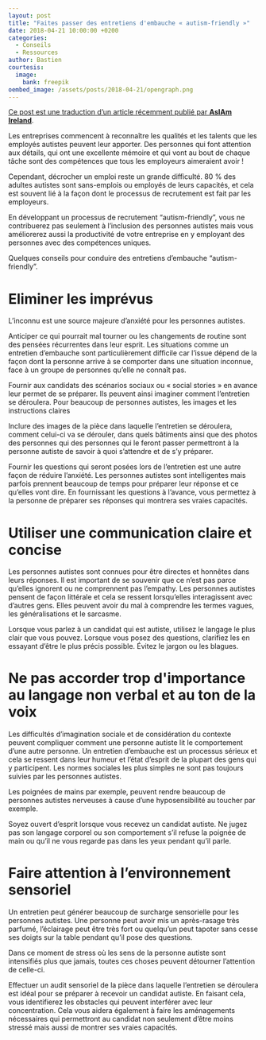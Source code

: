 ```yaml
---
layout: post
title: "Faites passer des entretiens d'embauche « autism-friendly »"
date: 2018-04-21 10:00:00 +0200
categories:
  - Conseils
  - Ressources
author: Bastien
courtesis:
  image:
    bank: freepik
oembed_image: /assets/posts/2018-04-21/opengraph.png
---
```


<amp-img class="center" width="640" height="376" src="{{ site.amp_img_cache_url }}/assets/posts/2018-04-21/opengraph.png" alt="Faites passer des entretiens d'embauche « autism-friendly »"></amp-img>

<div class="small"><a href="https://asiam.ie/conducting-autism-friendly-interviews">Ce post est une traduction d’un article récemment publié par <strong>AsIAm Ireland</strong></a>.</div>


Les entreprises commencent à reconnaître les qualités et les talents que les employés autistes peuvent leur apporter. Des personnes qui font attention aux détails, qui ont une excellente mémoire et qui vont au bout de chaque tâche sont des compétences que tous les employeurs aimeraient avoir !

Cependant, décrocher un emploi reste un grande difficulté. 80 % des adultes autistes sont sans-emplois ou employés de leurs capacités, et cela est souvent lié à la façon dont le processus de recrutement est fait par les employeurs.


En développant un processus de recrutement “autism-friendly”, vous ne contribuerez pas seulement à l’inclusion des personnes autistes mais vous améliorerez aussi la productivité de votre entreprise en y employant des personnes avec des compétences uniques.

Quelques conseils pour conduire des entretiens d’embauche “autism-friendly”.


# Eliminer les imprévus

L’inconnu est une source majeure d’anxiété pour les personnes autistes.

Anticiper ce qui pourrait mal tourner ou les changements de routine sont des pensées récurrentes dans leur esprit. Les situations comme un entretien d’embauche sont particulièrement difficile car l’issue dépend de la façon dont la personne arrive à se comporter dans une situation inconnue, face à un groupe de personnes qu’elle ne connaît pas.


Fournir aux candidats des scénarios sociaux ou « social stories » en avance leur permet de se préparer. Ils peuvent ainsi imaginer comment l’entretien se déroulera. Pour beaucoup de personnes autistes, les images et les instructions claires 

Inclure des images de la pièce dans laquelle l’entretien se déroulera, comment celui-ci va se dérouler, dans quels bâtiments ainsi que des photos des personnes qui des personnes qui le feront passer permettront à la personne autiste de savoir à quoi s’attendre et de s’y préparer.


Fournir les questions qui seront posées lors de l’entretien est une autre façon de réduire l’anxiété. Les personnes autistes sont intelligentes mais parfois prennent beaucoup de temps pour préparer leur réponse et ce qu’elles vont dire. En fournissant les questions à l’avance, vous permettez à la personne de préparer ses réponses qui montrera ses vraies capacités.


# Utiliser une communication claire et concise

Les personnes autistes sont connues pour être directes et honnêtes dans leurs réponses. Il est important de se souvenir que ce n’est pas parce qu’elles ignorent ou ne comprennent pas l’empathy. Les personnes autistes pensent de façon littérale et cela se ressent lorsqu’elles interagissent avec d’autres gens. Elles peuvent avoir du mal à comprendre les termes vagues, les généralisations et le sarcasme.


Lorsque vous parlez à un candidat qui est autiste, utilisez le langage le plus clair que vous pouvez. Lorsque vous posez des questions, clarifiez les en essayant d’être le plus précis possible. Évitez le jargon ou les blagues.


# Ne pas accorder trop d'importance au langage non verbal et au ton de la voix

Les difficultés d’imagination sociale et de considération du contexte peuvent compliquer comment une personne autiste lit le comportement d’une autre personne. Un entretien d’embauche est un processus sérieux et cela se ressent dans leur humeur et l’état d’esprit de la plupart des gens qui y participent. Les normes sociales les plus simples ne sont pas toujours suivies par les personnes autistes.

Les poignées de mains par exemple, peuvent rendre beaucoup de personnes autistes nerveuses à cause d’une hyposensibilité au toucher par exemple.

Soyez ouvert d’esprit lorsque vous recevez un candidat autiste. Ne jugez pas son langage corporel ou son comportement s’il refuse la poignée de main ou qu’il ne vous regarde pas dans les yeux pendant qu’il parle.


# Faire attention à l’environnement sensoriel

Un entretien peut générer beaucoup de surcharge sensorielle pour les personnes autistes. Une personne peut avoir mis un après-rasage très parfumé, l’éclairage peut être très fort ou quelqu’un peut tapoter sans cesse ses doigts sur la table pendant qu’il pose des questions.

Dans ce moment de stress où les sens de la personne autiste sont intensifiés plus que jamais, toutes ces choses peuvent détourner l’attention de celle-ci.


Effectuer un audit sensoriel de la pièce dans laquelle l’entretien se déroulera est idéal pour se préparer à recevoir un candidat autiste. En faisant cela, vous identifierez les obstacles qui peuvent interférer avec leur concentration. Cela vous aidera également à faire les aménagements nécessaires qui permettront au candidat non seulement d’être moins stressé mais aussi de montrer ses vraies capacités.
